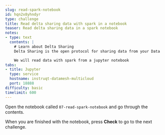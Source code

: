 ```yaml
---
slug: read-spark-notebook
id: hqn2x8yhndyr
type: challenge
title: Read delta sharing data with spark in a notebook
teaser: Read delta sharing data in a spark notebook
notes:
- type: text
  contents: |
    # Learn about Delta Sharing
    Delta Sharing is the open protocol for sharing data from your Data Mesh!

    We will read data with spark from a jupyter notebook
tabs:
- title: Jupyter
  type: service
  hostname: instruqt-datamesh-multicloud
  port: 18888
difficulty: basic
timelimit: 600
---
```


Open the notebook called `07-read-spark-notebook` and go through the contents.

When you are finished with the notebook, press **Check** to go to the next challenge.

